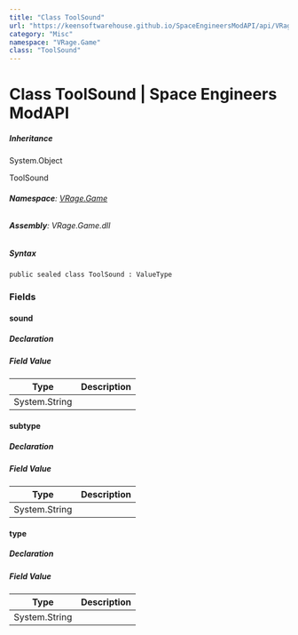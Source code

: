 ```yaml
---
title: "Class ToolSound"
url: "https://keensoftwarehouse.github.io/SpaceEngineersModAPI/api/VRage.Game.ToolSound.html"
category: "Misc"
namespace: "VRage.Game"
class: "ToolSound"
---
```


# Class ToolSound | Space Engineers ModAPI

##### Inheritance

System.Object

ToolSound

###### **Namespace**: [VRage.Game](https://keensoftwarehouse.github.io/SpaceEngineersModAPI/api/VRage.Game.html)

###### **Assembly**: VRage.Game.dll

##### Syntax

```
public sealed class ToolSound : ValueType
```

### Fields

#### sound

##### Declaration

##### Field Value

| Type | Description |
| --- | --- |
| System.String |     |

#### subtype

##### Declaration

##### Field Value

| Type | Description |
| --- | --- |
| System.String |     |

#### type

##### Declaration

##### Field Value

| Type | Description |
| --- | --- |
| System.String |     |